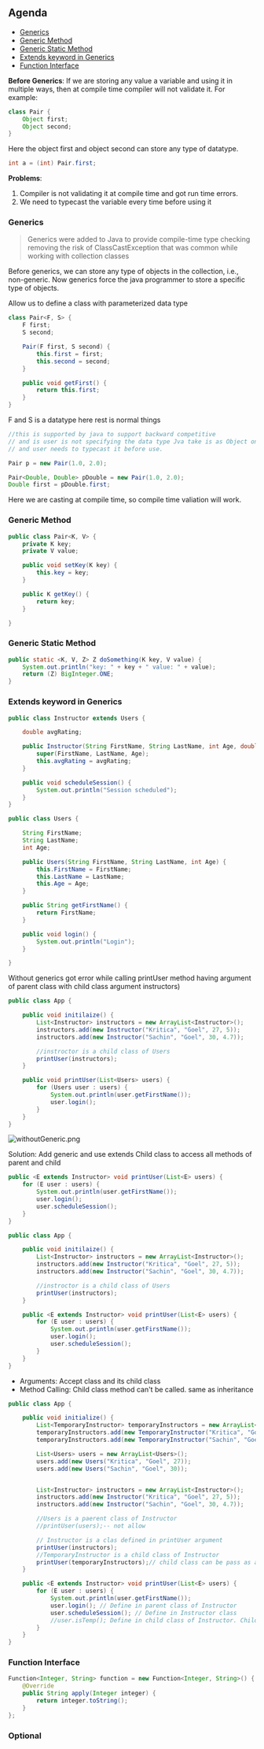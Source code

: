 ## Agenda

* [Generics](#Generics)
* [Generic Method](#generic-method)
* [Generic Static Method](#generic-static-method)
* [Extends keyword in Generics](#extends-keyword-in-generics)
* [Function Interface](#function-interface)

**Before Generics**:
If we are storing any value a variable and using it in multiple ways, then at compile time compiler will not validate
it.
For example:

```java
class Pair {
    Object first;
    Object second;
}
```

Here the object first and object second can store any type of datatype.

```java
int a = (int) Pair.first;
```

**Problems**:

1. Compiler is not validating it at compile time and got run time errors.
2. We need to typecast the variable every time before using it

### Generics

> Generics were added to Java to provide compile-time type checking
> removing the risk of ClassCastException that was common while working with collection classes

Before generics, we can store any type of objects in the collection, i.e., non-generic. Now generics force the java
programmer to store a specific type of objects.

Allow us to define a class with parameterized data type

```java
class Pair<F, S> {
    F first;
    S second;

    Pair(F first, S second) {
        this.first = first;
        this.second = second;
    }

    public void getFirst() {
        return this.first;
    }
}

```

F and S is a datatype here rest is normal things

```java
//this is supported by java to support backward competitive 
// and is user is not specifying the data type Jva take is as Object only 
// and user needs to typecast it before use.

Pair p = new Pair(1.0, 2.0);

Pair<Double, Double> pDouble = new Pair(1.0, 2.0);
Double first = pDouble.first;
```

Here we are casting at compile time, so compile time valiation will work.

### Generic Method

```java
public class Pair<K, V> {
    private K key;
    private V value;

    public void setKey(K key) {
        this.key = key;
    }

    public K getKey() {
        return key;
    }

}
```

### Generic Static Method

```java
public static <K, V, Z> Z doSomething(K key, V value) {
    System.out.println("key: " + key + " value: " + value);
    return (Z) BigInteger.ONE;
}
```

### Extends keyword in Generics

```java
public class Instructor extends Users {

    double avgRating;

    public Instructor(String FirstName, String LastName, int Age, double avgRating) {
        super(FirstName, LastName, Age);
        this.avgRating = avgRating;
    }

    public void scheduleSession() {
        System.out.println("Session scheduled");
    }
}
```

```java
public class Users {

    String FirstName;
    String LastName;
    int Age;

    public Users(String FirstName, String LastName, int Age) {
        this.FirstName = FirstName;
        this.LastName = LastName;
        this.Age = Age;
    }

    public String getFirstName() {
        return FirstName;
    }

    public void login() {
        System.out.println("Login");
    }

}
```

Without generics got error while calling printUser method having argument of parent class with child class argument
instructors)

```java
public class App {

    public void initilaize() {
        List<Instructor> instructors = new ArrayList<Instructor>();
        instructors.add(new Instructor("Kritica", "Goel", 27, 5));
        instructors.add(new Instructor("Sachin", "Goel", 30, 4.7));

        //instroctor is a child class of Users
        printUser(instructors);
    }

    public void printUser(List<Users> users) {
        for (Users user : users) {
            System.out.println(user.getFirstName());
            user.login();
        }
    }
}
```

![withoutGeneric.png](..%2F..%2F..%2Fresources%2FwithoutGeneric.png)

Solution:
Add generic and use extends Child class to access all methods of parent and child

```java
public <E extends Instructor> void printUser(List<E> users) {
    for (E user : users) {
        System.out.println(user.getFirstName());
        user.login();
        user.scheduleSession();
    }
}
```

```java
public class App {

    public void initilaize() {
        List<Instructor> instructors = new ArrayList<Instructor>();
        instructors.add(new Instructor("Kritica", "Goel", 27, 5));
        instructors.add(new Instructor("Sachin", "Goel", 30, 4.7));

        //instroctor is a child class of Users
        printUser(instructors);
    }

    public <E extends Instructor> void printUser(List<E> users) {
        for (E user : users) {
            System.out.println(user.getFirstName());
            user.login();
            user.scheduleSession();
        }
    }
}
```

* Arguments: Accept class and its child class
* Method Calling: Child class method can't be called. same as inheritance

```java
public class App {

    public void initialize() {
        List<TemporaryInstructor> temporaryInstructors = new ArrayList<TemporaryInstructor>();
        temporaryInstructors.add(new TemporaryInstructor("Kritica", "Goel", 27, 5, true));
        temporaryInstructors.add(new TemporaryInstructor("Sachin", "Goel", 30, 4.7, false));

        List<Users> users = new ArrayList<Users>();
        users.add(new Users("Kritica", "Goel", 27));
        users.add(new Users("Sachin", "Goel", 30));


        List<Instructor> instructors = new ArrayList<Instructor>();
        instructors.add(new Instructor("Kritica", "Goel", 27, 5));
        instructors.add(new Instructor("Sachin", "Goel", 30, 4.7));

        //Users is a paerent class of Instructor
        //printUser(users);-- not allow

        // Instructor is a clas defined in printUser argument
        printUser(instructors);
        //TemporaryInstructor is a child class of Instructor
        printUser(temporaryInstructors);// child class can be pass as argument temporaryInstructors is a child class of Instructor
    }

    public <E extends Instructor> void printUser(List<E> users) {
        for (E user : users) {
            System.out.println(user.getFirstName());
            user.login(); // Define in parent class of Instructor
            user.scheduleSession(); // Define in Instructor class
            //user.isTemp(); Define in child class of Instructor. Child class method can't be called
        }
    }
}
```

### Function Interface

```java
Function<Integer, String> function = new Function<Integer, String>() {
    @Override
    public String apply(Integer integer) {
        return integer.toString();
    }
};
```

### Optional

